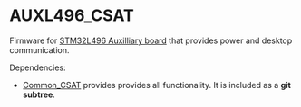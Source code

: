 # AUXL496_CSAT

Firmware for [STM32L496 Auxilliary board](https://github.com/MatthiasGeorgImhof/Hardware_CSAT/tree/master/aux_board) that provides power and desktop communication.

Dependencies:
- [Common_CSAT](https://github.com/MatthiasGeorgImhof/Common_CSAT) provides provides all functionality. It is included as a **git subtree**.

